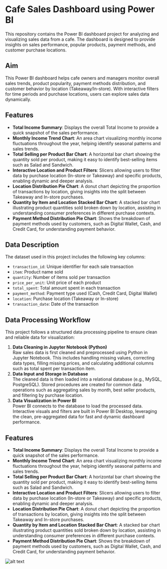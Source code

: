 # Cafe Sales Dashboard using Power BI
This repository contains the Power BI dashboard project for analyzing and visualizing sales data from a cafe. The dashboard is designed to provide insights on sales performance, popular products, payment methods, and customer purchase locations.

## Aim
This Power BI dashboard helps cafe owners and managers monitor overall sales trends, product popularity, payment methods distribution, and customer behavior by location (Takeaway/In-store). With interactive filters for time periods and purchase locations, users can explore sales data dynamically.

## Features
- **Total Income Summary**: Displays the overall Total Income to provide a quick snapshot of the sales performance.
- **Monthly Income Trend Chart**: An area chart visualizing monthly income fluctuations throughout the year, helping identify seasonal patterns and sales trends.
- **Total Selling per Product Bar Chart**: A horizontal bar chart showing the quantity sold per product, making it easy to identify best-selling items such as Salad and Sandwich.
- **Interactive Location and Product Filters**: Slicers allowing users to filter data by purchase location (In-store or Takeaway) and specific products, enabling dynamic and deeper analysis.
- **Location Distribution Pie Chart**: A donut chart depicting the proportion of transactions by location, giving insights into the split between Takeaway and In-store purchases.
- **Quantity by Item and Location Stacked Bar Chart**: A stacked bar chart illustrating product quantities sold broken down by location, assisting in understanding consumer preferences in different purchase contexts.
- **Payment Method Distribution Pie Chart**: Shows the breakdown of payment methods used by customers, such as Digital Wallet, Cash, and Credit Card, for understanding payment behavior.

## Data Description
The dataset used in this project includes the following key columns:
- `transaction_id`: Unique identifier for each sale transaction
- `item`: Product name sold
- `quantity`: Number of items sold per transaction
- `price_per_unit`: Unit price of each product
- `total_spent`: Total amount spent in each transaction
- `payment_method`: Payment type used (Cash, Credit Card, Digital Wallet)
- `location`: Purchase location (Takeaway or In-store)
- `transaction_date`: Date of the transaction

## Data Processing Workflow
This project follows a structured data processing pipeline to ensure clean and reliable data for visualization:
1. **Data Cleaning in Jupyter Notebook (Python)**  
   Raw sales data is first cleaned and preprocessed using Python in Jupyter Notebook. This includes handling missing values, correcting data types, filling missing prices, and calculating additional columns such as total spent per transaction item.
2. **Data Input and Storage in Database**  
   The cleaned data is then loaded into a relational database (e.g., MySQL, PostgreSQL). Stored procedures are created for common data operations such as aggregating sales by month, best seller products, and filtering by purchase location.
3. **Data Visualization in Power BI**  
   Power BI connects to the database to load the processed data. Interactive visuals and filters are built in Power BI Desktop, leveraging the clean, pre-aggregated data for fast and dynamic dashboard performance.

## Features
- **Total Income Summary**: Displays the overall Total Income to provide a quick snapshot of the sales performance.
- **Monthly Income Trend Chart**: An area chart visualizing monthly income fluctuations throughout the year, helping identify seasonal patterns and sales trends.
- **Total Selling per Product Bar Chart**: A horizontal bar chart showing the quantity sold per product, making it easy to identify best-selling items such as Salad and Sandwich.
- **Interactive Location and Product Filters**: Slicers allowing users to filter data by purchase location (In-store or Takeaway) and specific products, enabling dynamic and deeper analysis.
- **Location Distribution Pie Chart**: A donut chart depicting the proportion of transactions by location, giving insights into the split between Takeaway and In-store purchases.
- **Quantity by Item and Location Stacked Bar Chart**: A stacked bar chart illustrating product quantities sold broken down by location, assisting in understanding consumer preferences in different purchase contexts.
- **Payment Method Distribution Pie Chart**: Shows the breakdown of payment methods used by customers, such as Digital Wallet, Cash, and Credit Card, for understanding payment behavior.

![alt text](https://github.com/CallMeZayt/Cafe-Sales-Anlysis/blob/main/cafe_sales_dashboard.png?raw=true)

